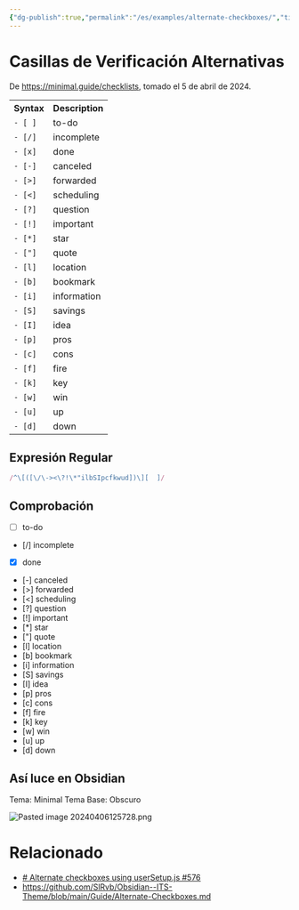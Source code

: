 ```yaml
---
{"dg-publish":true,"permalink":"/es/examples/alternate-checkboxes/","title":"Casillas de Verificación Alternativas","tags":["labs"]}
---
```



# Casillas de Verificación Alternativas

De https://minimal.guide/checklists, tomado el 5 de abril de 2024.

<table lang="en">
<tr><th>Syntax  </th><th> Description </th></tr>
<tr><td><code>- [ ]</code></td><td> to-do       </td></tr>
<tr><td><code>- [/]</code></td><td> incomplete  </td></tr>
<tr><td><code>- [x]</code></td><td> done        </td></tr>
<tr><td><code>- [-]</code></td><td> canceled    </td></tr>
<tr><td><code>- [>]</code></td><td> forwarded   </td></tr>
<tr><td><code>- [<]</code></td><td> scheduling  </td></tr>
<tr><td><code>- [?]</code></td><td> question    </td></tr>
<tr><td><code>- [!]</code></td><td> important   </td></tr>
<tr><td><code>- [*]</code></td><td> star        </td></tr>
<tr><td><code>- ["]</code></td><td> quote       </td></tr>
<tr><td><code>- [l]</code></td><td> location    </td></tr>
<tr><td><code>- [b]</code></td><td> bookmark    </td></tr>
<tr><td><code>- [i]</code></td><td> information </td></tr>
<tr><td><code>- [S]</code></td><td> savings     </td></tr>
<tr><td><code>- [I]</code></td><td> idea        </td></tr>
<tr><td><code>- [p]</code></td><td> pros        </td></tr>
<tr><td><code>- [c]</code></td><td> cons        </td></tr>
<tr><td><code>- [f]</code></td><td> fire        </td></tr>
<tr><td><code>- [k]</code></td><td> key         </td></tr>
<tr><td><code>- [w]</code></td><td> win         </td></tr>
<tr><td><code>- [u]</code></td><td> up          </td></tr>
<tr><td><code>- [d]</code></td><td> down        </td></tr>
</table>

## Expresión Regular

```js
/^\[([\/\-><\?!\*"ilbSIpcfkwud])\][  ]/
```

## Comprobación

 - [ ]   to-do       
 - [/]   incomplete  
 - [x]   done        
 - [-]   canceled    
 - [>]   forwarded   
 - [<]   scheduling  
 - [?]   question    
 - [!]   important   
 - [*]   star        
 - ["]   quote       
 - [l]   location    
 - [b]   bookmark    
 - [i]   information 
 - [S]   savings     
 - [I]   idea        
 - [p]   pros        
 - [c]   cons        
 - [f]   fire        
 - [k]   key         
 - [w]   win         
 - [u]   up          
 - [d]   down        

## Así luce en Obsidian

Tema: Minimal
Tema Base: Obscuro


![Pasted image 20240406125728.png](/img/user/Pasted%20image%2020240406125728.png)
# Relacionado

- [# Alternate checkboxes using userSetup.js #576](https://github.com/oleeskild/obsidian-digital-garden/discussions/576)
- https://github.com/SlRvb/Obsidian--ITS-Theme/blob/main/Guide/Alternate-Checkboxes.md